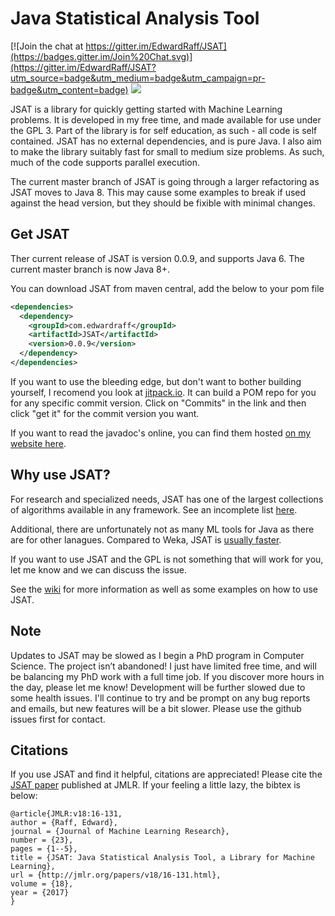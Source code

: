 # Java Statistical Analysis Tool

[![Join the chat at https://gitter.im/EdwardRaff/JSAT](https://badges.gitter.im/Join%20Chat.svg)](https://gitter.im/EdwardRaff/JSAT?utm_source=badge&utm_medium=badge&utm_campaign=pr-badge&utm_content=badge) <a href='https://travis-ci.org/EdwardRaff/JSAT/builds'><img src='https://travis-ci.org/EdwardRaff/JSAT.svg?branch=master'></a>


JSAT is a library for quickly getting started with Machine Learning problems. It is developed in my free time, and made available for use under the GPL 3. Part of the library is for self education, as such - all code is self contained. JSAT has no external dependencies, and is pure Java. I also aim to make the library suitably fast for small to medium size problems. As such, much of the code supports parallel execution.

The current master branch of JSAT is going through a larger refactoring as JSAT moves to Java 8. This may cause some examples to break if used against the head version, but they should be fixible with minimal changes.

## Get JSAT

Ther current release of JSAT is version 0.0.9, and supports Java 6. The current master branch is now Java 8+. 

You can download JSAT from maven central, add the below to your pom file

```xml
<dependencies>
  <dependency>
    <groupId>com.edwardraff</groupId>
    <artifactId>JSAT</artifactId>
    <version>0.0.9</version>
  </dependency>
</dependencies>
```

If you want to use the bleeding edge, but don't want to bother building yourself, I recomend you look at [jitpack.io](https://jitpack.io/#EdwardRaff/JSAT). It can build a POM repo for you for any specific commit version. Click on "Commits" in the link and then click "get it" for the commit version you want. 

If you want to read the javadoc's online, you can find them hosted [on my website here](http://www.edwardraff.com/jsat_docs/JSAT-0.0.8-javadoc/). 

## Why use JSAT? 

For research and specialized needs, JSAT has one of the largest collections of algorithms available in any framework. See an incomplete list [here](https://github.com/EdwardRaff/JSAT/wiki/Algorithms). 

Additional, there are unfortunately not as many ML tools for Java as there are for other lanagues. Compared to Weka, JSAT is [usually faster](http://jsatml.blogspot.com/2015/03/jsat-vs-weka-on-mnist.html). 

If you want to use JSAT and the GPL is not something that will work for you, let me know and we can discuss the issue.

See the [wiki](https://github.com/EdwardRaff/JSAT/wiki) for more information as well as some examples on how to use JSAT. 

## Note

Updates to JSAT may be slowed as I begin a PhD program in Computer Science. The project isn’t abandoned! I just have limited free time, and will be balancing my PhD work with a full time job. If you discover more hours in the day, please let me know! Development will be further slowed due to some health issues. I'll continue to try and be prompt on any bug reports and emails, but new features will be a bit slower. Please use the github issues first for contact. 

## Citations

If you use JSAT and find it helpful, citations are appreciated! Please cite the [JSAT paper](http://www.jmlr.org/papers/v18/16-131.html) published at JMLR. If your feeling a little lazy, the bibtex is below:

```
@article{JMLR:v18:16-131,
author = {Raff, Edward},
journal = {Journal of Machine Learning Research},
number = {23},
pages = {1--5},
title = {JSAT: Java Statistical Analysis Tool, a Library for Machine Learning},
url = {http://jmlr.org/papers/v18/16-131.html},
volume = {18},
year = {2017}
}
```
